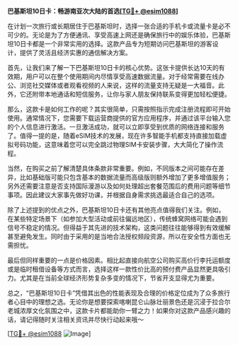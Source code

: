 **巴基斯坦10日卡：畅游南亚次大陆的首选[[TG💪+ @esim1088](https://t.me/s/esim1088)]**

在计划一次旅行或长期居住于巴基斯坦时，选择一张合适的手机卡或流量卡是必不可少的。无论是为了方便通讯、享受高速上网还是确保旅行中的娱乐体验，巴基斯坦10日卡都是一个非常实用的选择。这款产品专为短期访问巴基斯坦的游客设计，提供了灵活且经济实惠的通信解决方案。

首先，让我们来了解一下巴基斯坦10日卡的核心优势。这张卡提供长达10天的有效期，用户可以在整个使用期间内尽情享受高速数据流量。对于经常需要在线办公、浏览社交媒体或者观看视频的人来说，这样的流量支持无疑是一大福音。此外，它还附带本地通话和短信服务，让你与家人朋友保持联系变得更加轻松便捷。

那么，这款卡是如何工作的呢？其实很简单，只需按照指示完成注册流程即可开始使用。通常情况下，您需要下载运营商提供的官方应用程序，并通过该平台输入您的个人信息进行激活。一旦激活成功，就可以立即享受到优质的网络连接和服务了。值得一提的是，随着eSIM技术的发展，现在许多智能手机都支持直接加载虚拟号码功能，这意味着您可以完全跳过物理SIM卡安装步骤，大大简化了操作流程。

当然，在购买之前了解清楚具体条款非常重要。例如，不同版本之间可能存在差异，比如基础版可能只包含基本的数据流量而高级版则额外增加了更多增值服务；另外还需要注意是否支持国际漫游以及如何处理超出套餐范围后的费用问题等细节事项。因此建议大家事先做好功课，并根据自身需求挑选最适合自己的选项。

除了上述提到的优点之外，巴基斯坦10日卡还有其他亮点值得我们关注。例如，在某些特定场景下（如参加大型活动或前往偏远地区），传统蜂窝网络可能会遇到信号不稳定的情况。但得益于其先进的技术架构，这类问题往往能够得到有效缓解甚至避免发生。同时由于采用的是当地合法授权频段资源，所以在安全性方面也无需担忧。

最后但同样重要的一点是价格因素。相比起直接向航空公司购买高价行李托运额度或是临时租借设备等方式而言，选择这样一款性价比高的预付费产品显然更具吸引力。尤其是在当前全球经济形势复杂多变的情况下，节省开支显得尤为重要。

总之，“巴基斯坦10日卡”凭借其出色的性能表现及合理的价格定位成为了众多旅行者心目中的理想之选。无论你是想要探索喀喇昆仑山脉壮丽景色还是沉浸于拉合尔老城浓厚文化氛围之中，这款卡片都能助你一臂之力！如果你对这款产品感兴趣的话，请记得随时关注相关资讯并尽快行动起来哦～

[[TG💪+ @esim1088](https://t.me/s/esim1088) ![Image](https://i.postimg.cc/4NQfJmqS/Snipaste-2025-05-13-00-14-12.png)]